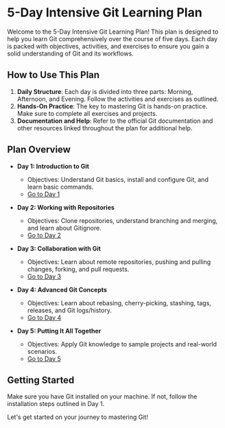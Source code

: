 
# 5-Day Intensive Git Learning Plan

Welcome to the 5-Day Intensive Git Learning Plan! This plan is designed to help you learn Git comprehensively over the course of five days. Each day is packed with objectives, activities, and exercises to ensure you gain a solid understanding of Git and its workflows.

## How to Use This Plan

1. **Daily Structure**: Each day is divided into three parts: Morning, Afternoon, and Evening. Follow the activities and exercises as outlined.
2. **Hands-On Practice**: The key to mastering Git is hands-on practice. Make sure to complete all exercises and projects.
3. **Documentation and Help**: Refer to the official Git documentation and other resources linked throughout the plan for additional help.

## Plan Overview

- **Day 1: Introduction to Git**
    - Objectives: Understand Git basics, install and configure Git, and learn basic commands.
    - [Go to Day 1](./Day01.md)


- **Day 2: Working with Repositories**
  - Objectives: Clone repositories, understand branching and merging, and learn about Gitignore.
  - [Go to Day 2](./Day02.md)


- **Day 3: Collaboration with Git**
  - Objectives: Learn about remote repositories, pushing and pulling changes, forking, and pull requests.
  - [Go to Day 3](./Day03.md)


- **Day 4: Advanced Git Concepts**
  - Objectives: Learn about rebasing, cherry-picking, stashing, tags, releases, and Git logs/history.
  - [Go to Day 4](./Day04.md)


- **Day 5: Putting It All Together**
  - Objectives: Apply Git knowledge to sample projects and real-world scenarios.
  - [Go to Day 5](./Day05.md)


## Getting Started

Make sure you have Git installed on your machine. If not, follow the installation steps outlined in Day 1.

Let's get started on your journey to mastering Git!
